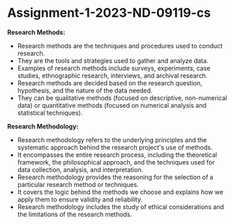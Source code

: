 # Assignment-1-2023-ND-09119-cs


**Research Methods:**
- Research methods are the techniques and procedures used to conduct research.
- They are the tools and strategies used to gather and analyze data.
- Examples of research methods include surveys, experiments, case studies, ethnographic research, interviews, and archival research.
- Research methods are decided based on the research question, hypothesis, and the nature of the data needed.
- They can be qualitative methods (focused on descriptive, non-numerical data) or quantitative methods (focused on numerical analysis and statistical techniques).

**Research Methodology:**
- Research methodology refers to the underlying principles and the systematic approach behind the research project's use of methods.
- It encompasses the entire research process, including the theoretical framework, the philosophical approach, and the techniques used for data collection, analysis, and interpretation.
- Research methodology provides the reasoning for the selection of a particular research method or techniques.
- It covers the logic behind the methods we choose and explains how we apply them to ensure validity and reliability.
- Research methodology includes the study of ethical considerations and the limitations of the research methods.

